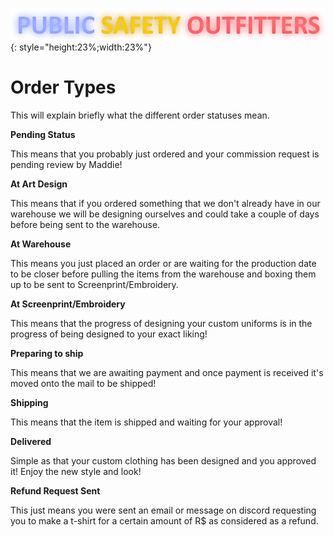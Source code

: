 ![](snaily-legend.png){: style="height:23%;width:23%"} 
# Order Types
This will explain briefly what the different order statuses mean.

**Pending Status** 

This means that you probably just ordered and your commission request is pending review by Maddie!


**At Art Design**

This means that if you ordered something that we don't already have in our warehouse we will be designing ourselves and could take a couple of days before being sent to the warehouse.


**At Warehouse** 

This means you just placed an order or are waiting for the production date to be closer before pulling the items from the warehouse and boxing them up to be sent to Screenprint/Embroidery.


**At Screenprint/Embroidery**

This means that the progress of designing your custom uniforms is in the progress of being designed to your exact liking!


**Preparing to ship**

This means that we are awaiting payment and once payment is received it's moved onto the mail to be shipped!


**Shipping**

This means that the item is shipped and waiting for your approval!


**Delivered**

Simple as that your custom clothing has been designed and you approved it! Enjoy the new style and look!


**Refund Request Sent**

This just means you were sent an email or message on discord requesting you to make a t-shirt for a certain amount of R$ as considered as a refund.
